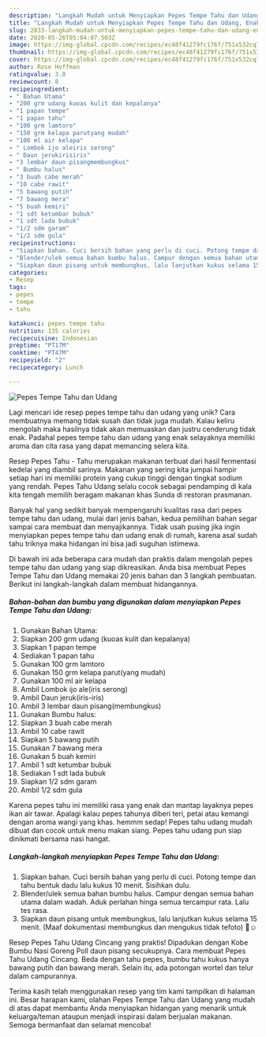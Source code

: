 ```yaml
---
description: "Langkah Mudah untuk Menyiapkan Pepes Tempe Tahu dan Udang, Enak Banget"
title: "Langkah Mudah untuk Menyiapkan Pepes Tempe Tahu dan Udang, Enak Banget"
slug: 2833-langkah-mudah-untuk-menyiapkan-pepes-tempe-tahu-dan-udang-enak-banget
date: 2020-05-26T05:04:07.503Z
image: https://img-global.cpcdn.com/recipes/ec48f41279fc176f/751x532cq70/pepes-tempe-tahu-dan-udang-foto-resep-utama.jpg
thumbnail: https://img-global.cpcdn.com/recipes/ec48f41279fc176f/751x532cq70/pepes-tempe-tahu-dan-udang-foto-resep-utama.jpg
cover: https://img-global.cpcdn.com/recipes/ec48f41279fc176f/751x532cq70/pepes-tempe-tahu-dan-udang-foto-resep-utama.jpg
author: Rose Hoffman
ratingvalue: 3.8
reviewcount: 8
recipeingredient:
- " Bahan Utama"
- "200 grm udang kuoas kulit dan kepalanya"
- "1 papan tempe"
- "1 papan tahu"
- "100 grm lamtoro"
- "150 grm kelapa parutyang mudah"
- "100 ml air kelapa"
- " Lombok ijo aleiris serong"
- " Daun jerukirisiris"
- "3 lembar daun pisangmembungkus"
- " Bumbu halus"
- "3 buah cabe merah"
- "10 cabe rawit"
- "5 bawang putih"
- "7 bawang mera"
- "5 buah kemiri"
- "1 sdt ketumbar bubuk"
- "1 sdt lada bubuk"
- "1/2 sdm garam"
- "1/2 sdm gula"
recipeinstructions:
- "Siapkan bahan. Cuci bersih bahan yang perlu di cuci. Potong tempe dan tahu bentuk dadu lalu kukus 10 menit. Sisihkan dulu."
- "Blender/ulek semua bahan bumbu halus. Campur dengan semua bahan utama dalam wadah. Aduk perlahan hinga semua tercampur rata. Lalu tes rasa."
- "Siapkan daun pisang untuk membungkus, lalu lanjutkan kukus selama 15 menit. (Maaf dokumentasi membungkus dan mengukus tidak tefoto) 🙏☺"
categories:
- Resep
tags:
- pepes
- tempe
- tahu

katakunci: pepes tempe tahu 
nutrition: 135 calories
recipecuisine: Indonesian
preptime: "PT17M"
cooktime: "PT47M"
recipeyield: "2"
recipecategory: Lunch

---
```



![Pepes Tempe Tahu dan Udang](https://img-global.cpcdn.com/recipes/ec48f41279fc176f/751x532cq70/pepes-tempe-tahu-dan-udang-foto-resep-utama.jpg)

Lagi mencari ide resep pepes tempe tahu dan udang yang unik? Cara membuatnya memang tidak susah dan tidak juga mudah. Kalau keliru mengolah maka hasilnya tidak akan memuaskan dan justru cenderung tidak enak. Padahal pepes tempe tahu dan udang yang enak selayaknya memiliki aroma dan cita rasa yang dapat memancing selera kita.

Resep Pepes Tahu - Tahu merupakan makanan terbuat dari hasil fermentasi kedelai yang diambil sarinya. Makanan yang sering kita jumpai hampir setiap hari ini memiliki protein yang cukup tinggi dengan tingkat sodium yang rendah. Pepes Tahu Udang selalu cocok sebagai pendamping di kala kita tengah memilih beragam makanan khas Sunda di restoran prasmanan.

Banyak hal yang sedikit banyak mempengaruhi kualitas rasa dari pepes tempe tahu dan udang, mulai dari jenis bahan, kedua pemilihan bahan segar sampai cara membuat dan menyajikannya. Tidak usah pusing jika ingin menyiapkan pepes tempe tahu dan udang enak di rumah, karena asal sudah tahu triknya maka hidangan ini bisa jadi suguhan istimewa.


Di bawah ini ada beberapa cara mudah dan praktis dalam mengolah pepes tempe tahu dan udang yang siap dikreasikan. Anda bisa membuat Pepes Tempe Tahu dan Udang memakai 20 jenis bahan dan 3 langkah pembuatan. Berikut ini langkah-langkah dalam membuat hidangannya.

<!--inarticleads1-->

##### Bahan-bahan dan bumbu yang digunakan dalam menyiapkan Pepes Tempe Tahu dan Udang:

1. Gunakan  Bahan Utama:
1. Siapkan 200 grm udang (kuoas kulit dan kepalanya)
1. Siapkan 1 papan tempe
1. Sediakan 1 papan tahu
1. Gunakan 100 grm lamtoro
1. Gunakan 150 grm kelapa parut(yang mudah)
1. Gunakan 100 ml air kelapa
1. Ambil  Lombok ijo ale(iris serong)
1. Ambil  Daun jeruk(iris-iris)
1. Ambil 3 lembar daun pisang(membungkus)
1. Gunakan  Bumbu halus:
1. Siapkan 3 buah cabe merah
1. Ambil 10 cabe rawit
1. Siapkan 5 bawang putih
1. Gunakan 7 bawang mera
1. Gunakan 5 buah kemiri
1. Ambil 1 sdt ketumbar bubuk
1. Sediakan 1 sdt lada bubuk
1. Siapkan 1/2 sdm garam
1. Ambil 1/2 sdm gula


Karena pepes tahu ini memiliki rasa yang enak dan mantap layaknya pepes ikan air tawar. Apalagi kalau pepes tahunya diberi teri, petai atau kemangi dengan aroma wangi yang khas. hemmm sedap! Pepes tahu udang mudah dibuat dan cocok untuk menu makan siang. Pepes tahu udang pun siap dinikmati bersama nasi hangat. 

<!--inarticleads2-->

##### Langkah-langkah menyiapkan Pepes Tempe Tahu dan Udang:

1. Siapkan bahan. Cuci bersih bahan yang perlu di cuci. Potong tempe dan tahu bentuk dadu lalu kukus 10 menit. Sisihkan dulu.
1. Blender/ulek semua bahan bumbu halus. Campur dengan semua bahan utama dalam wadah. Aduk perlahan hinga semua tercampur rata. Lalu tes rasa.
1. Siapkan daun pisang untuk membungkus, lalu lanjutkan kukus selama 15 menit. (Maaf dokumentasi membungkus dan mengukus tidak tefoto) 🙏☺


Resep Pepes Tahu Udang Cincang yang praktis! Dipadukan dengan Kobe Bumbu Nasi Goreng Poll daun pisang secukupnya. Cara membuat Pepes Tahu Udang Cincang. Beda dengan tahu pepes, bumbu tahu kukus hanya bawang putih dan bawang merah. Selain itu, ada potongan wortel dan telur dalam campurannya. 

Terima kasih telah menggunakan resep yang tim kami tampilkan di halaman ini. Besar harapan kami, olahan Pepes Tempe Tahu dan Udang yang mudah di atas dapat membantu Anda menyiapkan hidangan yang menarik untuk keluarga/teman ataupun menjadi inspirasi dalam berjualan makanan. Semoga bermanfaat dan selamat mencoba!
